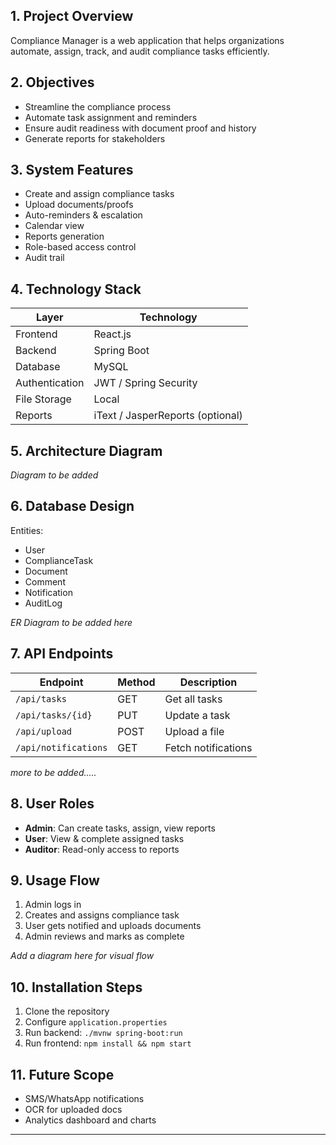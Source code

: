 ## 1. Project Overview
Compliance Manager is a web application that helps organizations automate, assign, track, and audit compliance tasks efficiently.

## 2. Objectives
- Streamline the compliance process
- Automate task assignment and reminders
- Ensure audit readiness with document proof and history
- Generate reports for stakeholders

## 3. System Features
- Create and assign compliance tasks
- Upload documents/proofs
- Auto-reminders & escalation
- Calendar view
- Reports generation
- Role-based access control
- Audit trail

## 4. Technology Stack

| Layer           | Technology         |
|----------------|--------------------|
| Frontend        | React.js           |
| Backend         | Spring Boot        |
| Database        | MySQL   |
| Authentication  | JWT / Spring Security |
| File Storage    | Local     |
| Reports         | iText / JasperReports (optional) |

## 5. Architecture Diagram
*Diagram to be added*

## 6. Database Design
Entities:
- User
- ComplianceTask
- Document
- Comment
- Notification
- AuditLog

*ER Diagram to be added here*

## 7. API Endpoints

| Endpoint              | Method | Description             |
|-----------------------|--------|-------------------------|
| `/api/tasks`          | GET    | Get all tasks           |
| `/api/tasks/{id}`     | PUT    | Update a task           |
| `/api/upload`         | POST   | Upload a file           |
| `/api/notifications`  | GET    | Fetch notifications     |
*more to be added.....*

## 8. User Roles
- **Admin**: Can create tasks, assign, view reports
- **User**: View & complete assigned tasks
- **Auditor**: Read-only access to reports

## 9. Usage Flow

1. Admin logs in
2. Creates and assigns compliance task
3. User gets notified and uploads documents
4. Admin reviews and marks as complete

*Add a diagram here for visual flow*

## 10. Installation Steps

1. Clone the repository
2. Configure `application.properties`
3. Run backend: `./mvnw spring-boot:run`
4. Run frontend: `npm install && npm start`

## 11. Future Scope
- SMS/WhatsApp notifications
- OCR for uploaded docs
- Analytics dashboard and charts

---
